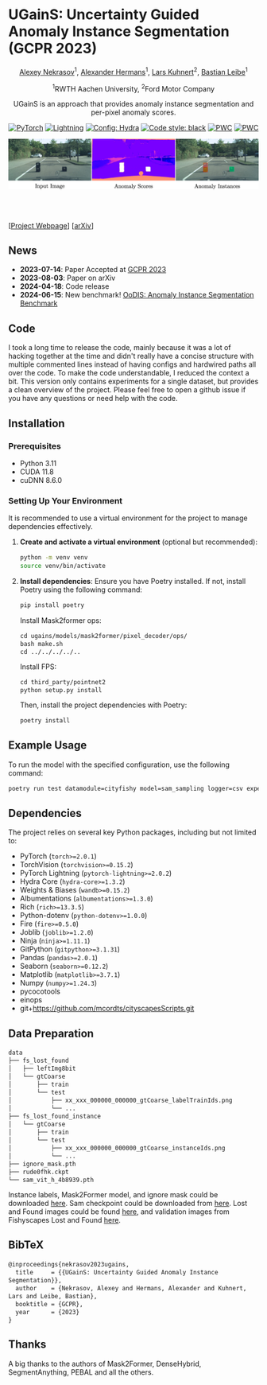 # UGainS: Uncertainty Guided Anomaly Instance Segmentation (GCPR 2023)
<div align="center">
<a href="https://nekrasov.dev/">Alexey Nekrasov</a><sup>1</sup>, <a href="https://www.vision.rwth-aachen.de/person/10/">Alexander Hermans</a><sup>1</sup>, <a href="https://www.linkedin.com/in/lars-kuhnert/">Lars Kuhnert</a><sup>2</sup>, <a href="https://www.vision.rwth-aachen.de/person/1/">Bastian Leibe</a><sup>1</sup>

<sup>1</sup>RWTH Aachen University, <sup>2</sup>Ford Motor Company

UGainS is an approach that provides anomaly instance segmentation and per-pixel anomaly scores.

<a href="https://pytorch.org/get-started/locally/"><img alt="PyTorch" src="https://img.shields.io/badge/PyTorch-ee4c2c?logo=pytorch&logoColor=white"></a>
<a href="https://pytorchlightning.ai/"><img alt="Lightning" src="https://img.shields.io/badge/-Lightning-792ee5?logo=pytorchlightning&logoColor=white"></a>
<a href="https://hydra.cc/"><img alt="Config: Hydra" src="https://img.shields.io/badge/Config-Hydra-89b8cd"></a>
<a href="https://black.readthedocs.io/en/stable/"><img alt="Code style: black" src="https://img.shields.io/badge/code%20style-black-black.svg"></a>
[![PWC](https://img.shields.io/endpoint.svg?url=https://paperswithcode.com/badge/ugains-uncertainty-guided-anomaly-instance/object-detection-on-oodis)](https://paperswithcode.com/sota/object-detection-on-oodis?p=ugains-uncertainty-guided-anomaly-instance)
[![PWC](https://img.shields.io/endpoint.svg?url=https://paperswithcode.com/badge/ugains-uncertainty-guided-anomaly-instance/instance-segmentation-on-oodis)](https://paperswithcode.com/sota/instance-segmentation-on-oodis?p=ugains-uncertainty-guided-anomaly-instance)

![teaser](./docs/github_teaser.jpg)

</div>
<br><br>

[[Project Webpage](https://vision.rwth-aachen.de/ugains)] [[arXiv](https://arxiv.org/abs/2308.02046)]

## News

* **2023-07-14**: Paper Accepted at [GCPR 2023](https://www.dagm-gcpr.de/year/2023)
* **2023-08-03**: Paper on arXiv
* **2024-04-18**: Code release
* **2024-06-15**: New benchmark! [OoDIS: Anomaly Instance Segmentation Benchmark](https://vision.rwth-aachen.de/oodis)

## Code
I took a long time to release the code, mainly because it was a lot of hacking together at the time and didn't really have a concise structure with multiple commented lines instead of having configs and hardwired paths all over the code.
To make the code understandable, I reduced the context a bit.
This version only contains experiments for a single dataset, but provides a clean overview of the project.
Please feel free to open a github issue if you have any questions or need help with the code.

## Installation

### Prerequisites
- Python 3.11
- CUDA 11.8
- cuDNN 8.6.0

### Setting Up Your Environment
It is recommended to use a virtual environment for the project to manage dependencies effectively.

1. **Create and activate a virtual environment** (optional but recommended):
   ````bash
   python -m venv venv
   source venv/bin/activate
   ````

2. **Install dependencies**:
   Ensure you have Poetry installed. If not, install Poetry using the following command:
   ````bash
   pip install poetry
   ````

   Install Mask2former ops:
   ```
   cd ugains/models/mask2former/pixel_decoder/ops/
   bash make.sh
   cd ../../../../..
   ```

   Install FPS:
   ```
   cd third_party/pointnet2
   python setup.py install
   ```

   Then, install the project dependencies with Poetry:
   ````bash
   poetry install
   ````

## Example Usage

To run the model with the specified configuration, use the following command:
```bash
poetry run test datamodule=cityfishy model=sam_sampling logger=csv experiment=experiment description=description
```

## Dependencies
The project relies on several key Python packages, including but not limited to:
- PyTorch (`torch>=2.0.1`)
- TorchVision (`torchvision>=0.15.2`)
- PyTorch Lightning (`pytorch-lightning>=2.0.2`)
- Hydra Core (`hydra-core>=1.3.2`)
- Weights & Biases (`wandb>=0.15.2`)
- Albumentations (`albumentations>=1.3.0`)
- Rich (`rich>=13.3.5`)
- Python-dotenv (`python-dotenv>=1.0.0`)
- Fire (`fire>=0.5.0`)
- Joblib (`joblib>=1.2.0`)
- Ninja (`ninja>=1.11.1`)
- GitPython (`gitpython>=3.1.31`)
- Pandas (`pandas>=2.0.1`)
- Seaborn (`seaborn>=0.12.2`)
- Matplotlib (`matplotlib>=3.7.1`)
- Numpy (`numpy>=1.24.3`)
- pycocotools
- einops
- git+https://github.com/mcordts/cityscapesScripts.git


## Data Preparation
```
data
├── fs_lost_found
│   ├── leftImg8bit
│   └── gtCoarse
│       ├── train
│       └── test
│           ├── xx_xxx_000000_000000_gtCoarse_labelTrainIds.png
│           └── ...
├── fs_lost_found_instance
│   └── gtCoarse
│       ├── train
│       └── test
│           ├── xx_xxx_000000_000000_gtCoarse_instanceIds.png
│           └── ...
├── ignore_mask.pth
├── rude0fhk.ckpt
└── sam_vit_h_4b8939.pth
```
Instance labels, Mask2Former model, and ignore mask could be downloaded [here](https://omnomnom.vision.rwth-aachen.de/data/ugains/).
Sam checkpoint could be downloaded from [here](https://github.com/facebookresearch/segment-anything).
Lost and Found images could be found [here](https://wwwlehre.dhbw-stuttgart.de/~sgehrig/lostAndFoundDataset/index.html), and validation images from Fishyscapes Lost and Found [here](https://fishyscapes.com/dataset).

## BibTeX
```
@inproceedings{nekrasov2023ugains,
  title     = {{UGainS: Uncertainty Guided Anomaly Instance Segmentation}},
  author    = {Nekrasov, Alexey and Hermans, Alexander and Kuhnert, Lars and Leibe, Bastian},
  booktitle = {GCPR},
  year      = {2023}
}
```

## Thanks
A big thanks to the authors of Mask2Former, DenseHybrid, SegmentAnything, PEBAL and all the others.
